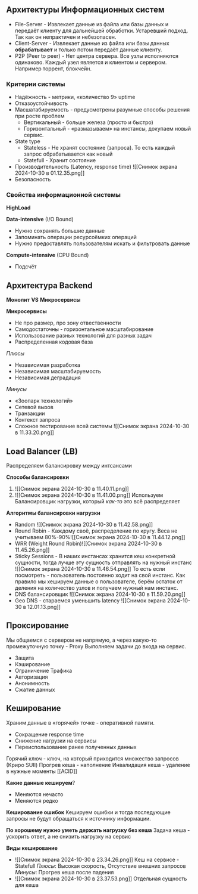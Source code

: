 
## Архитектуры Информационных систем

- File-Server - Извлекает данные из файла или базы данных и передаёт клиенту для дальнейшей обработки. Устаревший подход. Так как он непрактичен и небезопасен. 
- Client-Server - Извлекает данные из файла или базы данных **обрабатывает** и только потом передаёт данные клиенту. 
- P2P (Peer to peer) - Нет центра сервера. Все узлы исполняются одинаково. Каждый узел является и клиентом и сервером. Например торрент, блокчейн. 


### Критерии системы
- Надёжность - метрики,  «количество 9» uptime 
- Отказоустойчивость
- Масшатабируемость - предусмотрены разумные способы решения при росте проблем
	- Вертикальный - больше железа (просто и быстро)
	- Горизонтальный - «размазываем» на инстансы, докупаем новый сервис. 
- State type
	- Stateless - Не хранят состояние (запроса). То есть каждый запрос обрабатывается как новый
	- Statefull - Хранит состояние
- Производительность (Latency, response time)
![[Снимок экрана 2024-10-30 в 01.12.35.png]]
- Безопасность


### Свойства информационной системы

**HighLoad**

**Data-intensive** (I/O Bound)
- Нужно сохранять большие данные
- Запоминать операции ресурсоёмких операций
- Нужно предоставлять пользователям искать и фильтровать данные

**Compute-intensive** (CPU Bound)
- Подсчёт


## Архитектура Backend

**Монолит** **VS** **Микросервисы**

**Микросервисы**
- Не про размер, про зону отвественности
- Самодостаточны - горизонтальное масштабирование
- Использование разных технологий для разных задач
- Распределенная кодовая база

*Плюсы*
- Независимая разработка
- Независимая масштабируемость
- Независимая деградация

*Минусы*
- «Зоопарк технологий»
- Сетевой вызов
- Транзакции
- Контекст запроса
- Сложное тестирование всей системы
![[Снимок экрана 2024-10-30 в 11.33.20.png]]

## Load Balancer (LB)

Распределяем балансировку между интсансами

**Способы балансировки**
1. ![[Снимок экрана 2024-10-30 в 11.40.11.png]]
2. ![[Снимок экрана 2024-10-30 в 11.41.00.png]] Используем Балансировщик нагрузки, который *как-то* это всё распределяет

**Алгоритмы балансировки нагрузки**
- Random ![[Снимок экрана 2024-10-30 в 11.42.58.png]]
- Round Robin - Каждому своё, распределение по кругу. Веса не учитываем 80%-90%![[Снимок экрана 2024-10-30 в 11.44.12.png]]
- WRR (Weight Round Robin)![[Снимок экрана 2024-10-30 в 11.45.26.png]]
- Sticky Sessions - В наших инстансах хранится кеш конкретной сущности, тогда лучше эту сущность отправлять на нужный инстанс ![[Снимок экрана 2024-10-30 в 11.46.54.png]] То есть если посмотреть - пользователь постоянно ходит на свой инстанс.  Как правило мы хешируем данные о пользователе, берём остаток от деления на количество узлов и получаем нужный нам инстанс.
- DNS балансировщик ![[Снимок экрана 2024-10-30 в 11.59.20.png]]
- Geo DNS - стараемся уменьшить latency ![[Снимок экрана 2024-10-30 в 12.01.13.png]]

## Проксирование

Мы общаемся с сервером не напрямую, а через какую-то промежуточную точку - Proxy
Выполняем задачи до входа на сервис. 
- Защита
- Кэширование
- Ограничение Трафика
- Авторизация
- Анонимность
- Сжатие данных

## Кеширование

Храним данные в «горячей» точке - оперативной памяти. 

- Сокращение response time
- Снижение нагрузки на сервисы
- Переиспользование ранее полученных данных

Горячий ключ - ключ, на который приходится множество запросов (Криро SUII)
Прогрев кеша - наполнение
Инвалидация кеша - удаление в нужные моменты [[ACID]]

**Какие данные кешируем**?
- Меняются нечасто
- Меняются редко

**Кеширование ошибок**
Кешируем ошибки и тогда последующие запросы не будут обращаться к источнику информации. 

**По хорошему нужно уметь держать нагрузку без кеша**
Задача кеша - ускорить ответ, а не снизить нагрузку на сервис


**Виды кеширование**

- ![[Снимок экрана 2024-10-30 в 23.34.26.png]] Кеш на сервисе - Statefull
  *Плюсы*: Высокая скорость, Отсутствие внешних запросов
  *Минусы*: Прогрев кеша после падения
- ![[Снимок экрана 2024-10-30 в 23.37.53.png]] Отдельная сущность для кеша
 
